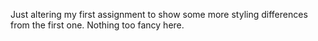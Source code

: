 Just altering my first assignment to show some more styling differences from the first one. Nothing too fancy here.
